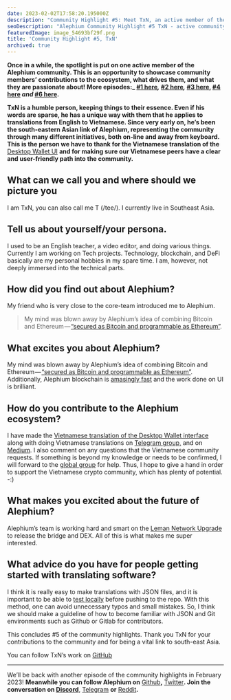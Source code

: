 ```yaml
---
date: 2023-02-02T17:58:20.195000Z
description: "Community Highlight #5: Meet TxN, an active member of the Alephium community showcasing their contributions, passion, and dedication to the ecosystem."
seoDescription: "Alephium Community Highlight #5 TxN - active community member showcase. Contributions, passion, and dedication to blockchain ecosystem."
featuredImage: image_54693bf29f.png
title: 'Community Highlight #5, TxN'
archived: true
---
```


**Once in a while, the spotlight is put on one active member of the Alephium community. This is an opportunity to showcase community members’ contributions to the ecosystem, what drives them, and what they are passionate about! More episodes:_ [#1 here](/news/post/community-highlight-wilhelm-k-llstr-m-aka-oracleuggla-81d3938c5692)_,_ [#2 here](/news/post/community-highlight-2-cgi-bin-c102cc106f19)_,_ [#3 here](/news/post/community-highlight-3-digdug-48a7ec868504), [#4 here](/news/post/community-highlight-4-montail-e24fd88882a0) _and_ [#6 here](/news/post/community-highlight-6-waldi-zkit-beats-37af1f6df3b8).**

**TxN is a humble person, keeping things to their essence. Even if his words are sparse, he has a unique way with them that he applies to translations from English to Vietnamese. Since very early on, he’s been the south-eastern Asian link of Alephium, representing the community through many different initiatives, both on-line and away from keyboard. This is the person we have to thank for the Vietnamese translation of the** [Desktop Wallet UI](https://github.com/alephium/desktop-wallet/blob/master/locales/vi-VN/translation.json) **and for making sure our Vietnamese peers have a clear and user-friendly path into the community.**

## What can we call you and where should we picture you

I am TxN, you can also call me T (/tee/). I currently live in Southeast Asia.

## Tell us about yourself/your persona.

I used to be an English teacher, a video editor, and doing various things. Currently I am working on Tech projects. Technology, blockchain, and DeFi basically are my personal hobbies in my spare time. I am, however, not deeply immersed into the technical parts.

## How did you find out about Alephium?

My friend who is very close to the core-team introduced me to Alephium.

> My mind was blown away by Alephium’s idea of combining Bitcoin and Ethereum — [“secured as Bitcoin and programmable as Ethereum”](https://docs.alephium.org/#what-is-alephium).

## What excites you about Alephium?

My mind was blown away by Alephium’s idea of combining Bitcoin and Ethereum — [“secured as Bitcoin and programmable as Ethereum”](https://docs.alephium.org/#what-is-alephium). Additionally, Alephium blockchain is [amasingly fast](https://docs.alephium.org/frequently-asked-questions#how-many-transactions-per-second-tps-are-possible-on-alephium) and the work done on UI is brilliant.

## How do you contribute to the Alephium ecosystem?

I have made the [Vietnamese translation of the Desktop Wallet interface](https://github.com/alephium/desktop-wallet/blob/master/locales/vi-VN/translation.json) along with doing Vietnamese translations on [Telegram group,](https://t.me/alephiumvn) and on [Medium](https://medium.com/@hint27/ch%C3%A0o-m%E1%BB%ABng-%C4%91%E1%BA%BFn-v%E1%BB%9Bi-alephium-alph-5f0960dfe665). I also comment on any questions that the Vietnamese community requests. If something is beyond my knowledge or needs to be confirmed, I will forward to the [global group](https://t.me/alephiumgroup) for help. Thus, I hope to give a hand in order to support the Vietnamese crypto community, which has plenty of potential. -:)

## What makes you excited about the future of Alephium?

Alephium’s team is working hard and smart on the [Leman Network Upgrade](/news/post/announcing-the-leman-network-upgrade-c01a81e65f0e) to release the bridge and DEX. All of this is what makes me super interested.

## What advice do you have for people getting started with translating software?

I think it is really easy to make translations with JSON files, and it is important to be able to [test locally](https://github.com/alephium/docs#internationalization-i18n) before pushing to the repo. With this method, one can avoid unnecessary typos and small mistakes. So, I think we should make a guideline of how to become familiar with JSON and Git environments such as Github or Gitlab for contributors.

This concludes \#5 of the community highlights. Thank you TxN for your contributions to the community and for being a vital link to south-east Asia.

You can follow TxN’s work on [GitHub](https://github.com/nit27)

---

We’ll be back with another episode of the community highlights in February 2023! **Meanwhile you can follow Alephium on** [Github](https://github.com/alephium/)**,** [Twitter](https://twitter.com/alephium)**. Join the conversation on [Discord](/discord)**, [Telegram](https://t.me/alephiumgroup) **or** [Reddit](https://www.reddit.com/r/alephium)**.**
